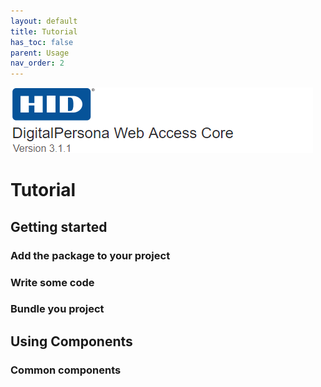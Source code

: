```yaml
---
layout: default
title: Tutorial
has_toc: false  
parent: Usage
nav_order: 2
---
```


![](../../docs/assets/HID-DPAM-Core.png)

# Tutorial

## Getting started

### Add the package to your project

### Write some code

### Bundle you project

## Using Components

### Common components
